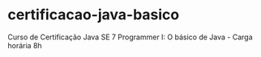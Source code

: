 # certificacao-java-basico
Curso de Certificação Java SE 7 Programmer I: O básico de Java - Carga horária 8h

